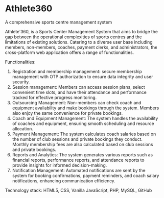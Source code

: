 # Athlete360
A comprehensive sports centre management system

Athlete'360, is a Sports Center Management System that aims to bridge the gap between the operational complexities of sports centres and the limitations of existing solutions. Catering to a diverse user base including members, non-members, coaches, payment clerks, and administrators, the cross-platform web application offers a range of functionalities.

Functionalities: 
1) Registration and membership management: secure membership management with OTP authorization to ensure data integrity and user security.
2) Session management: Members can access session plans, select convenient time slots, and have their attendance and performance tracked for effective progress monitoring.
3) Outsourcing Management: Non-members can check coach and equipment availability and make bookings through the system. Members also enjoy the same convenience for private bookings.
4) Coach and Equipment Management: The system handles the availability of coaches and equipment, ensuring smooth scheduling and resource allocation.
5) Payment Management: The system calculates coach salaries based on the number of club sessions and private bookings they conduct. Monthly membership fees are also calculated based on club sessions and private bookings.
6) Reports and Analytics: The system generates various reports such as financial reports, performance reports, and attendance reports to provide insights for informed decision-making.
7) Notification Management: Automated notifications are sent by the system for booking confirmations, payment reminders, and coach salary notifications, enhancing communication efficiency.

Technology stack: HTML5, CSS, Vanilla JavaScript, PHP, MySQL, GitHub
